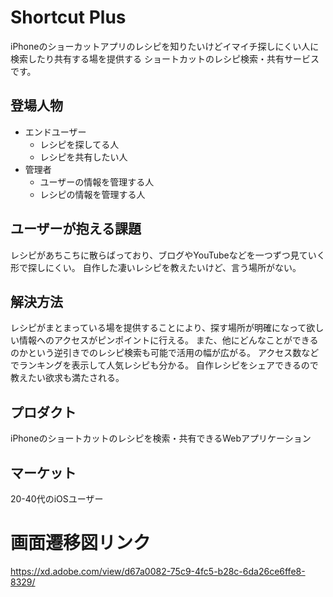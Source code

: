 # Shortcut Plus

iPhoneのショーカットアプリのレシピを知りたいけどイマイチ探しにくい人に
検索したり共有する場を提供する
ショートカットのレシピ検索・共有サービスです。

## 登場人物

- エンドユーザー
  - レシピを探してる人
  - レシピを共有したい人
- 管理者
  - ユーザーの情報を管理する人
  - レシピの情報を管理する人

## ユーザーが抱える課題

レシピがあちこちに散らばっており、ブログやYouTubeなどを一つずつ見ていく形で探しにくい。
自作した凄いレシピを教えたいけど、言う場所がない。

## 解決方法

レシピがまとまっている場を提供することにより、探す場所が明確になって欲しい情報へのアクセスがピンポイントに行える。
また、他にどんなことができるのかという逆引きでのレシピ検索も可能で活用の幅が広がる。
アクセス数などでランキングを表示して人気レシピも分かる。
自作レシピをシェアできるので教えたい欲求も満たされる。

## プロダクト

iPhoneのショートカットのレシピを検索・共有できるWebアプリケーション

## マーケット

20-40代のiOSユーザー

# 画面遷移図リンク
https://xd.adobe.com/view/d67a0082-75c9-4fc5-b28c-6da26ce6ffe8-8329/